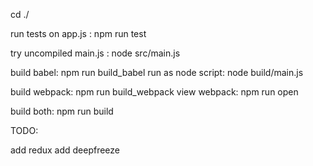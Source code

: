 cd ./

run tests on app.js :  npm run test

try uncompiled main.js :  node src/main.js

build babel: npm run build_babel
run as node script:  node build/main.js

build webpack: npm run build_webpack
view webpack: npm run open

build both: npm run build


TODO:

add redux
add deepfreeze